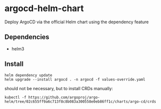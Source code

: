 # argocd-helm-chart
Deploy ArgoCD via the official Helm chart using the dependency feature

## Dependencies
* helm3

## Install

```
helm dependency update
helm upgrade --install argocd . -n argocd -f values-override.yaml
```

should not be necessary, but to install CRDs manually:
```
kubectl -f https://github.com/argoproj/argo-helm/tree/02c655ff9a6c713f8c8b083a300558e0eb86ff1c/charts/argo-cd/crds
```
